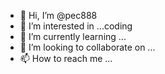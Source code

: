 - 👋 Hi, I’m @pec888
- 👀 I’m interested in ...coding
- 🌱 I’m currently learning ...
- 💞️ I’m looking to collaborate on ...
- 📫 How to reach me ...

<!---
pec888/pec888 is a ✨ special ✨ repository because its `README.md` (this file) appears on your GitHub profile.
You can click the Preview link to take a look at your changes.
--->
